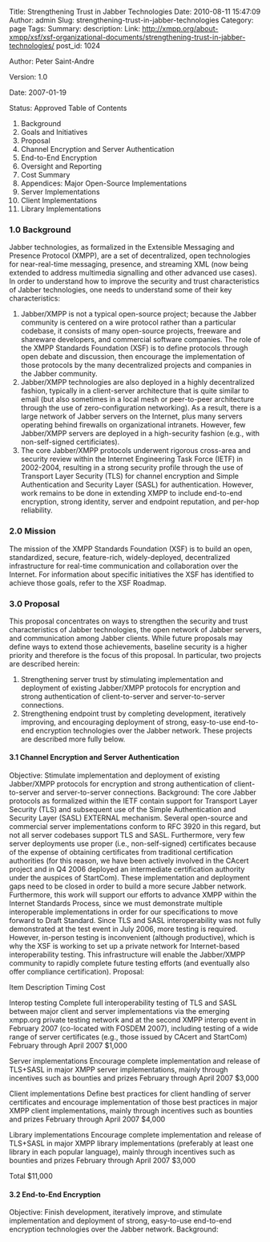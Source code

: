 Title: Strengthening Trust in Jabber Technologies
Date: 2010-08-11 15:47:09
Author: admin
Slug: strengthening-trust-in-jabber-technologies
Category: page
Tags: 
Summary: description:
Link: http://xmpp.org/about-xmpp/xsf/xsf-organizational-documents/strengthening-trust-in-jabber-technologies/
post_id: 1024


Author:
Peter Saint-Andre

Version:
1.0

Date:
2007-01-19

Status:
Approved
Table of Contents

1. Background
2. Goals and Initiatives
3. Proposal
1. Channel Encryption and Server Authentication
2. End-to-End Encryption
4. Oversight and Reporting
5. Cost Summary
6. Appendices: Major Open-Source Implementations
1. Server Implementations
2. Client Implementations
3. Library Implementations

### 1.0 Background

Jabber technologies, as formalized in the Extensible Messaging and Presence Protocol (XMPP), are a set of decentralized, open technologies for near-real-time messaging, presence, and streaming XML (now being extended to address multimedia signalling and other advanced use cases). In order to understand how to improve the security and trust characteristics of Jabber technologies, one needs to understand some of their key characteristics:

1. Jabber/XMPP is not a typical open-source project; because the Jabber community is centered on a wire protocol rather than a particular codebase, it consists of many open-source projects, freeware and shareware developers, and commercial software companies. The role of the XMPP Standards Foundation (XSF) is to define protocols through open debate and discussion, then encourage the implementation of those protocols by the many decentralized projects and companies in the Jabber community.
2. Jabber/XMPP technologies are also deployed in a highly decentralized fashion, typically in a client-server architecture that is quite similar to email (but also sometimes in a local mesh or peer-to-peer architecture through the use of zero-configuration networking). As a result, there is a large network of Jabber servers on the Internet, plus many servers operating behind firewalls on organizational intranets. However, few Jabber/XMPP servers are deployed in a high-security fashion (e.g., with non-self-signed certificiates).
3. The core Jabber/XMPP protocols underwent rigorous cross-area and security review within the Internet Engineering Task Force (IETF) in 2002-2004, resulting in a strong security profile through the use of Transport Layer Security (TLS) for channel encryption and Simple Authentication and Security Layer (SASL) for authentication. However, work remains to be done in extending XMPP to include end-to-end encryption, strong identity, server and endpoint reputation, and per-hop reliability.

### 2.0 Mission

The mission of the XMPP Standards Foundation (XSF) is to build an open, standardized, secure, feature-rich, widely-deployed, decentralized infrastructure for real-time communication and collaboration over the Internet. For information about specific initiatives the XSF has identified to achieve those goals, refer to the XSF Roadmap.

### 3.0 Proposal

This proposal concentrates on ways to strengthen the security and trust characteristics of Jabber technologies, the open network of Jabber servers, and communication among Jabber clients. While future proposals may define ways to extend those achievements, baseline security is a higher priority and therefore is the focus of this proposal. In particular, two projects are described herein:

1. Strengthening server trust by stimulating implementation and deployment of existing Jabber/XMPP protocols for encryption and strong authentication of client-to-server and server-to-server connections.
2. Strengthening endpoint trust by completing development, iteratively improving, and encouraging deployment of strong, easy-to-use end-to-end encryption technologies over the Jabber network.
These projects are described more fully below.

#### 3.1 Channel Encryption and Server Authentication

Objective: Stimulate implementation and deployment of existing Jabber/XMPP protocols for encryption and strong authentication of client-to-server and server-to-server connections. Background: The core Jabber protocols as formalized within the IETF contain support for Transport Layer Security (TLS) and subsequent use of the Simple Authentication and Security Layer (SASL) EXTERNAL mechanism. Several open-source and commercial server implementations conform to RFC 3920 in this regard, but not all server codebases support TLS and SASL. Furthermore, very few server deployments use proper (i.e., non-self-signed) certificates because of the expense of obtaining certificates from traditional certification authorities (for this reason, we have been actively involved in the CAcert project and in Q4 2006 deployed an intermediate certification authority under the auspices of StartCom). These implementation and deployment gaps need to be closed in order to build a more secure Jabber network. Furthermore, this work will support our efforts to advance XMPP within the Internet Standards Process, since we must demonstrate multiple interoperable implementations in order for our specifications to move forward to Draft Standard. Since TLS and SASL interoperability was not fully demonstrated at the test event in July 2006, more testing is required. However, in-person testing is inconvenient (although productive), which is why the XSF is working to set up a private network for Internet-based interoperability testing. This infrastructure will enable the Jabber/XMPP community to rapidly complete future testing efforts (and eventually also offer compliance certification). Proposal:

Item Description Timing Cost

Interop testing
Complete full interoperability testing of TLS and SASL between major client and server implementations via the emerging xmpp.org private testing network and at the second XMPP interop event in February 2007 (co-located with FOSDEM 2007), including testing of a wide range of server certificates (e.g., those issued by CAcert and StartCom)
February through April 2007
$1,000

Server implementations
Encourage complete implementation and release of TLS+SASL in major XMPP server implementations, mainly through incentives such as bounties and prizes
February through April 2007
$3,000

Client implementations
Define best practices for client handling of server certificates and encourage implementation of those best practices in major XMPP client implementations, mainly through incentives such as bounties and prizes
February through April 2007
$4,000

Library implementations
Encourage complete implementation and release of TLS+SASL in major XMPP library implementations (preferably at least one library in each popular language), mainly through incentives such as bounties and prizes
February through April 2007
$3,000

Total
$11,000

#### 3.2 End-to-End Encryption

Objective: Finish development, iteratively improve, and stimulate implementation and deployment of strong, easy-to-use end-to-end encryption technologies over the Jabber network. Background:
